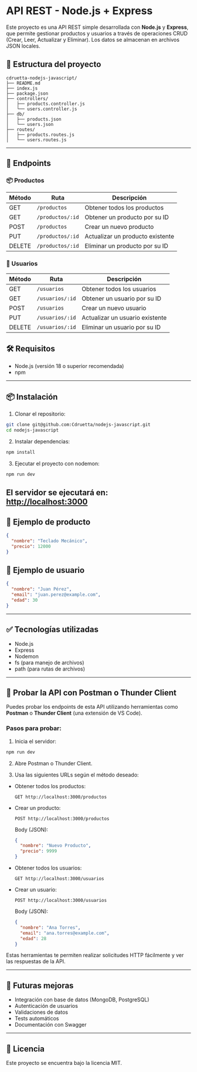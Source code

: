 # API REST - Node.js + Express

Este proyecto es una API REST simple desarrollada con **Node.js** y **Express**, que permite gestionar productos y usuarios a través de operaciones CRUD (Crear, Leer, Actualizar y Eliminar). Los datos se almacenan en archivos JSON locales.

## 📁 Estructura del proyecto

```
cdruetta-nodejs-javascript/
├── README.md
├── index.js
├── package.json
├── controllers/
│   ├── products.controller.js
│   └── users.controller.js
├── db/
│   ├── products.json
│   └── users.json
├── routes/
│   ├── products.routes.js
│   └── users.routes.js
```
--------------------------------------------------------------------------------------------------------
## 🚀 Endpoints

### 📦 Productos

| Método | Ruta               | Descripción                          |
|--------|--------------------|--------------------------------------|
| GET    | `/productos`       | Obtener todos los productos          |
| GET    | `/productos/:id`   | Obtener un producto por su ID        |
| POST   | `/productos`       | Crear un nuevo producto              |
| PUT    | `/productos/:id`   | Actualizar un producto existente     |
| DELETE | `/productos/:id`   | Eliminar un producto por su ID       |

### 👤 Usuarios

| Método | Ruta               | Descripción                          |
|--------|--------------------|--------------------------------------|
| GET    | `/usuarios`        | Obtener todos los usuarios           |
| GET    | `/usuarios/:id`    | Obtener un usuario por su ID         |
| POST   | `/usuarios`        | Crear un nuevo usuario               |
| PUT    | `/usuarios/:id`    | Actualizar un usuario existente      |
| DELETE | `/usuarios/:id`    | Eliminar un usuario por su ID        |

## 🛠 Requisitos

- Node.js (versión 18 o superior recomendada)
- npm
--------------------------------------------------------------------------------------------------------

## 📦 Instalación

1. Clonar el repositorio:

```bash
git clone git@github.com:Cdruetta/nodejs-javascript.git
cd nodejs-javascript
```

2. Instalar dependencias:

```bash
npm install
```

3. Ejecutar el proyecto con nodemon:

```bash
npm run dev
```

El servidor se ejecutará en: [http://localhost:3000](http://localhost:3000)
-------------------------------------------------------------------------------------------------------- 

## 📝 Ejemplo de producto

```json
{
  "nombre": "Teclado Mecánico",
  "precio": 12000
}
```

## 📝 Ejemplo de usuario

```json
{
  "nombre": "Juan Pérez",
  "email": "juan.perez@example.com",
  "edad": 30
}
```
--------------------------------------------------------------------------------------------------------
## ✅ Tecnologías utilizadas

- Node.js
- Express
- Nodemon
- fs (para manejo de archivos)
- path (para rutas de archivos)

--------------------------------------------------------------------------------------------------------
## 🧪 Probar la API con Postman o Thunder Client

Puedes probar los endpoints de esta API utilizando herramientas como **Postman** o **Thunder Client** (una extensión de VS Code).

### Pasos para probar:

1. Inicia el servidor:

```bash
npm run dev
```

2. Abre Postman o Thunder Client.

3. Usa las siguientes URLs según el método deseado:

- Obtener todos los productos:
  ```
  GET http://localhost:3000/productos
  ```

- Crear un producto:
  ```
  POST http://localhost:3000/productos
  ```
  Body (JSON):
  ```json
  {
    "nombre": "Nuevo Producto",
    "precio": 9999
  }
  ```

- Obtener todos los usuarios:
  ```
  GET http://localhost:3000/usuarios
  ```

- Crear un usuario:
  ```
  POST http://localhost:3000/usuarios
  ```
  Body (JSON):
  ```json
  {
    "nombre": "Ana Torres",
    "email": "ana.torres@example.com",
    "edad": 28
  }
  ```

Estas herramientas te permiten realizar solicitudes HTTP fácilmente y ver las respuestas de la API.

--------------------------------------------------------------------------------------------------------
## 🚧 Futuras mejoras

- Integración con base de datos (MongoDB, PostgreSQL)
- Autenticación de usuarios
- Validaciones de datos
- Tests automáticos
- Documentación con Swagger

--------------------------------------------------------------------------------------------------------

## 📄 Licencia

Este proyecto se encuentra bajo la licencia MIT.

